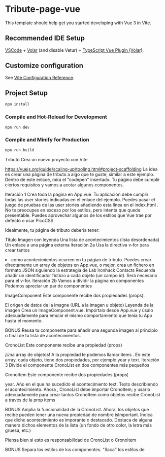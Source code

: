 # Tribute-page-vue

This template should help get you started developing with Vue 3 in Vite.

## Recommended IDE Setup

[VSCode](https://code.visualstudio.com/) + [Volar](https://marketplace.visualstudio.com/items?itemName=johnsoncodehk.volar) (and disable Vetur) + [TypeScript Vue Plugin (Volar)](https://marketplace.visualstudio.com/items?itemName=johnsoncodehk.vscode-typescript-vue-plugin).

## Customize configuration

See [Vite Configuration Reference](https://vitejs.dev/config/).

## Project Setup

```sh
npm install
```

### Compile and Hot-Reload for Development

```sh
npm run dev
```

### Compile and Minify for Production

```sh
npm run build
```
Tributo
Crea un nuevo proyecto con Vite

https://vuejs.org/guide/scaling-up/tooling.html#project-scaffolding
La idea es crear una página de tributo a algo que te guste, similar a este ejemplo. Dentro de este enlace, mira el "codepen" insertado. Tu página debe cumplir ciertos requisitos y vamos a acotar algunos componentes.

Iteración 1
Crea toda la página en App.vue. Tu aplicación debe cumplir todas las user stories indicadas en el enlace del ejemplo. Puedes pasar el juego de pruebas de las user stories añadiendo esta línea en el index.html . No te preocupes en exceso por los estilos, pero intenta que quede presentable. Puedes aprovechar algunos de los estilos que Vue trae por defecto o usar PicoCSS.

<script src="https://cdn.freecodecamp.org/testable-projects-fcc/v1/bundle.js"></script>
Idealmente, tu página de tributo debería tener:

Título
Imagen con leyenda
Una lista de acontecimientos (lista desordenada)
Un enlace a una página externa
Iteración 2a
Usa la directiva v-for para crear tantos <li> como acontecimientos ocurren en tu págian de tributo. Puedes crear directamente un array de objetos en App.vue, o mejor, crea un fichero en formato JSON siguiendo la estrategia de Lab Ironhack Contacts
Recuerda añadir un identificador ficticio a cada objeto (un campo id). Será necesario para el v-for.
Iteración 2b
Vamos a dividir la página en componentes Podemos apreciar un par de componentes

ImageComponent
Este componente recibe dos propiedades (props).

El origen de datos de la imagne (URL a la imagen u objeto)
Leyenda de la imagen
Crea un ImageComponent.vue. Impórtalo desde App.vue y úsalo adecuadamente para emular el mismo comportamiento que tenía tu App hasta el momento.

BONUS
Reusa tu componente para añadir una segunda imagen al principio o final de tu lista de acontecimientos.

CronoList
Este componente recibe una propiedad (props)

¡Una array de objetos! A la propiedad le podemos llamar items . En este array, cada objeto, tiene dos propiedades, por ejemplo year y text.
Iteración 3
Divide el componente CronoList en dos componentes más pequeños

CronoItem
Este componente recibe dos propiedades (props)

year. Año en el que ha sucedido el acontecimiento
text. Texto describiendo el acontecimiento.
Ahora , CronoList debe importar CronoItem; y usarlo adecuadamente para crear tantos CronoItem como objetos recibe CronoList a través de la prop items

BONUS
Amplia la funcionalidad de la CronoList. Ahora, los objetos que recibe pueden tener una nueva propiedad de nombre isImportant. Indica que dicho acontecimiento es imporante o destacado. Destaca de alguna manera dichos elementos de la lista (un fondo de otro color, la letra más gruesa, etc.)

Piensa bien si esto es responsabilidad de CronoList o CronoItem

BONUS
Separa los estilos de los componentes. "Saca" los estilos de <style> en App.vue; y llévalos a cada componente gracias al uso de Scoped CSS

